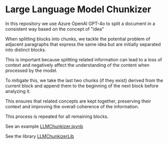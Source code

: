 # Large Language Model Chunkizer
In this repository we use Azure OpenAI GPT-4o to split a document in a consistent way based on the concept of "idea"

When splitting blocks into chunks, we tackle the potential problem of adjacent paragraphs that express the same idea but are initially separated into distinct blocks.

This is important because splitting related information can lead to a loss of context and negatively affect the understanding of the content when processed by the model.

To mitigate this, we take the last two chunks (if they exist) derived from the current block and append them to the beginning of the next block before analyzing it.

This ensures that related concepts are kept together, preserving their context and improving the overall coherence of the information.

This process is repeated for all remaining blocks.

See an example  [LLMChunkizer.ipynb](LLMChunkizer.ipynb)

See the library [LLMChunkizerLib](LLMChunkizerLib/)